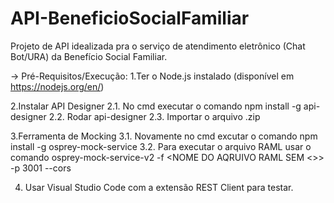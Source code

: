 # API-BeneficioSocialFamiliar

Projeto de API idealizada pra o serviço de atendimento eletrônico (Chat Bot/URA) da Benefício Social Familiar.

-> Pré-Requisitos/Execução:
  1.Ter o Node.js instalado (disponível em https://nodejs.org/en/)
  
  2.Instalar API Designer
    2.1. No cmd executar o comando npm install -g api-designer
    2.2. Rodar api-designer
    2.3. Importar o arquivo .zip
    
  3.Ferramenta de Mocking 
    3.1. Novamente no cmd excutar o comando npm install -g osprey-mock-service
    3.2. Para executar o arquivo RAML usar o comando osprey-mock-service-v2 -f <NOME DO AQRUIVO RAML SEM <>> -p 3001 --cors
  
  4. Usar Visual Studio Code com a extensão REST Client para testar.
